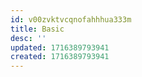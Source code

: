 ```yaml
---
id: v00zvktvcqnofahhhua333m
title: Basic
desc: ''
updated: 1716389793941
created: 1716389793941
---
```

